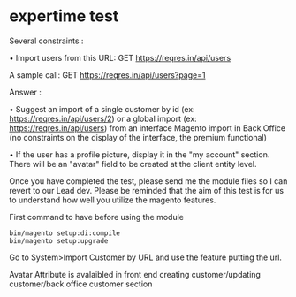 # expertime test


Several constraints :   

• Import users from this URL: GET https://reqres.in/api/users 

A sample call: GET https://reqres.in/api/users?page=1

 

Answer :

• Suggest an import of a single customer by id (ex: https://reqres.in/api/users/2) or a global import (ex: https://reqres.in/api/users) from an interface Magento import in Back Office (no constraints on the display of the interface, the premium functional)

• If the user has a profile picture, display it in the "my account" section. There will be an "avatar" field to be created at the client entity level.  

 

Once you have completed the test, please send me the module files so I can revert to our Lead dev. Please be reminded that the aim of this test is for us to understand how well you utilize the magento features.

First command to have before using the module
```
bin/magento setup:di:compile
bin/magento setup:upgrade
```

Go to System>Import Customer by URL and use the feature putting the url. 

Avatar Attribute is avalaibled in front end creating customer/updating customer/back office customer section
